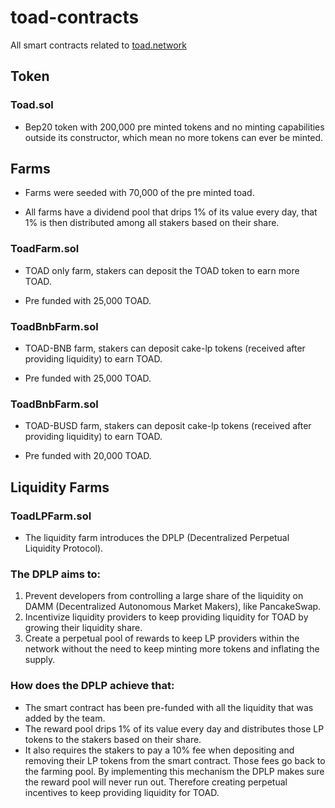 
# toad-contracts
All smart contracts related to [toad.network](https://toad.network)

## Token
### Toad.sol
- Bep20 token with 200,000 pre minted tokens and no minting capabilities outside its constructor, which mean no more tokens can ever be minted.

## Farms
- Farms were seeded with 70,000 of the pre minted toad.

- All farms have a dividend pool that drips 1% of its value every day, that 1% is then distributed among all stakers based on their share.

### ToadFarm.sol
- TOAD only farm, stakers can deposit the TOAD token to earn more TOAD.

- Pre funded with 25,000 TOAD.

### ToadBnbFarm.sol
- TOAD-BNB farm, stakers can deposit cake-lp tokens (received after providing liquidity) to earn TOAD.

- Pre funded with 25,000 TOAD.

### ToadBnbFarm.sol
- TOAD-BUSD farm, stakers can deposit cake-lp tokens (received after providing liquidity) to earn TOAD.

- Pre funded with 20,000 TOAD.

## Liquidity Farms
### ToadLPFarm.sol
 - The liquidity farm introduces the DPLP (Decentralized Perpetual Liquidity Protocol).
 ### The DPLP aims to: 

1.  Prevent developers from controlling a large share of the liquidity on DAMM (Decentralized Autonomous Market Makers), like PancakeSwap. 
2. Incentivize liquidity providers to keep providing liquidity for TOAD by growing their liquidity share.
3. Create a perpetual pool of rewards to keep LP providers within the network without the need to keep minting more tokens and inflating the supply.

###  How does the DPLP achieve that:
- The smart contract has been pre-funded with all the liquidity that was added by the team.
- The reward pool drips 1% of its value every day and distributes those LP tokens to the stakers based on their share.
- It also requires the stakers to pay a 10% fee when depositing and removing their LP tokens from the smart contract. Those fees go back to the farming pool. By implementing this mechanism the DPLP makes sure the reward pool will never run out. Therefore creating perpetual incentives to keep providing liquidity for TOAD. 
